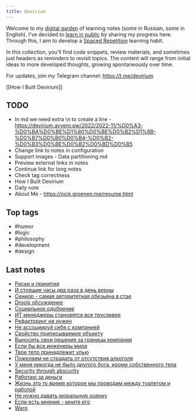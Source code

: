 ```yaml
---
title: Devirium
---
```


Welcome to my [digital garden](https://maggieappleton.com/garden-history) of learning notes (some in Russian, some in English). I've decided to [learn in public](https://dev.to/jbranchaud/how-i-learned-to-learn-in-public-2f4m) by sharing my progress here. Through this, I aim to develop a [Spaced Repetition](https://til.yenly.wtf/notes/spaced-repetition) learning habit.

In this collection, you'll find code snippets, review materials, and sometimes just headers as reminders to revisit topics. The content will range from initial ideas to more developed thoughts, growing spontaneously over time.

For updates, join my Telegram channel: https://t.me/devirium

[[How I Built Devirium]]

## TODO

- In md we need extra \n to create a line - https://devirium.avvero.pw/2022/2022-11/%D0%A3-%D0%BA%D0%BE%D1%80%D0%BE%D0%B2%D1%8B-%D0%B7%D0%B0%D0%B4-%D0%B2-%D0%B3%D0%BE%D0%B2%D0%BD%D0%B5
- Change link to notes in configuration
- Support images - Data partitioning.md
- Preview external links in notes
- Continue link for long notes
- Check tag correctness
- How I Built Devirium
- Daily note
- About Me - https://nick.groenen.me/resume.html

## Top tags
- #humor
- #logic
- #philosophy
- #development
- #design

## Last notes
- [Риски и принятия](2021/2021-11/Риски-и-принятия.md)
- [И стоящие часы два раза в день верны](2023/2023-11/И-стоящие-часы-два-раза-в-день-верны.md)
- [Сениор - самая авторитетная обезьяна в стае](2024/2024-01/Сениор---самая-авторитетная-обезьяна-в-стае.md)
- [Drools обсуждение](2024/2024-01/Drools-обсуждение.md)
- [Социальное одобрение](2023/2023-11/Социальное-одобрение.md)
- [ИТ менеджеры становятся все трусливее](2024-07/ИТ-менеджеры-становятся-все-трусливее.md)
- [Рефакторинг не нужен](2024/2024-01/Рефакторинг-не-нужен.md)
- [Не ассоциируй себя с компанией](2024/2024-01/Не-ассоциируй-себя-с-компанией.md)
- [Свойство приписываемое объекту](2022/2022-07/Свойство-приписываемое-объекту.md)
- [Выносить свои решения за границы компании](2024-07/Выносить-свои-решения-за-границы-компании.md)
- [Если бы все инженеры мира](2023/2023-12/Если-бы-все-инженеры-мира.md)
- [Твое тело принадлежит улью](2024/2024-06/Твое-тело-принадлежит-улью.md)
- [Пожелаем не страдать от отсутствия алкоголя](2024/2024-01/Пожелаем-не-страдать-от-отсутствия-алкоголя.md)
- [У меня никогда не было другого бога, кроме собственного тела](2024/2024-05/У-меня-никогда-не-было-другого-бога,-кроме-собственного-тела.md)
- [Security through abscurity](2021/2021-11/Security-through-abscurity.md)
- [Работаю за деньги](2021/2021-11/Работаю-за-деньги.md)
- [Жизнь это то время которое мы проводим между туалетом и работой](2024/2024-04/Жизнь-это-то-время-которое-мы-проводим-между-туалетом-и-работой.md)
- [Не нужно давать моральную оценку](2023/2023-08/Не-нужно-давать-моральную-оценку.md)
- [Если есть мнение - мните его](2023/2023-08/Если-есть-мнение---мните-его.md)
- [Warp](2023/2023-07/Warp.md)
